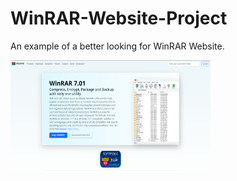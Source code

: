 # WinRAR-Website-Project
An example of a better looking for WinRAR Website.

<img src="./exmpl.png" alt="alt text" width="320" height="180">
